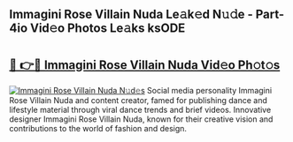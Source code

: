 ## Immagini Rose Villain Nuda Le𝚊k𝚎d N𝚞𝚍e - Part-4io Vid𝚎o Photos Le𝚊ks ksODE

# <h2><a href="http://fbc5jj.evod.top/?m=Immagini+Rose+Villain+Nuda">🔗 👉🔴 Immagini Rose Villain Nuda Vid𝚎o Ph𝚘t𝚘s</a></h2>

[![Immagini Rose Villain Nuda N𝚞d𝚎s](https://i.imgur.com/8V9OHl7.gif)](http://fbc5jj.evod.top/?m=Immagini+Rose+Villain+Nuda)
Social media personality Immagini Rose Villain Nuda and content creator, famed for publishing dance and lifestyle material through viral dance trends and brief videos. Innovative designer Immagini Rose Villain Nuda, known for their creative vision and contributions to the world of fashion and design. 
